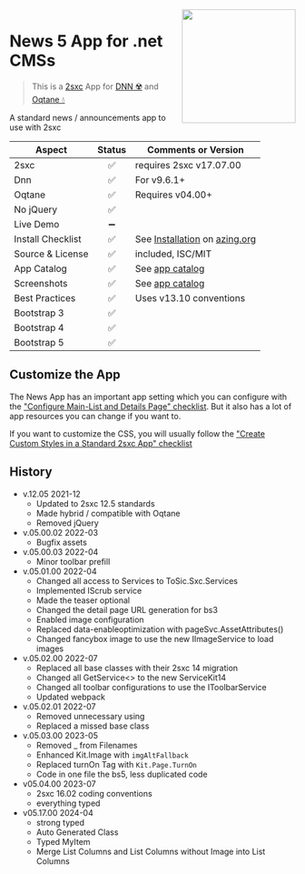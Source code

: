 <image src="app-icon.png" align="right" width="200px">

# News 5 App for .net CMSs

> This is a [2sxc](https://2sxc.org) App for [DNN ☢️](https://www.dnnsoftware.com/) and [Oqtane 💧](https://www.oqtane.org/)

A standard news / announcements app to use with 2sxc

| Aspect              | Status | Comments or Version
| ------------------- | :----: | -------------------
| 2sxc                | ✅    | requires 2sxc v17.07.00
| Dnn                 | ✅    | For v9.6.1+
| Oqtane              | ✅    | Requires v04.00+
| No jQuery           | ✅    |
| Live Demo           | ➖    |
| Install Checklist   | ✅    | See [Installation](https://azing.org/2sxc/r/Ro8wsQG3) on [azing.org](https://azing.org/2sxc)
| Source & License    | ✅    | included, ISC/MIT
| App Catalog         | ✅    | See [app catalog](https://2sxc.org/en/apps/app/news-app-v5-hybrid-for-dnn-and-oqtane)
| Screenshots         | ✅    | See [app catalog](https://2sxc.org/en/apps/app/news-app-v5-hybrid-for-dnn-and-oqtane)
| Best Practices      | ✅    | Uses v13.10 conventions
| Bootstrap 3         | ✅    |
| Bootstrap 4         | ✅    |
| Bootstrap 5         | ✅    |

## Customize the App

The News App has an important app setting which you can configure with the ["Configure Main-List and Details Page" checklist](https://azing.org/2sxc/r/SGLKKOiE). But it also has a lot of app resources you can change if you want to.

If you want to customize the CSS, you will usually follow the ["Create Custom Styles in a Standard 2sxc App" checklist](https://azing.org/2sxc/r/gg_aB9FD)

## History

* v.12.05 2021-12
  * Updated to 2sxc 12.5 standards
  * Made hybrid / compatible with Oqtane
  * Removed jQuery
* v.05.00.02 2022-03
  * Bugfix assets
* v.05.00.03 2022-04
  * Minor toolbar prefill
* v.05.01.00 2022-04
  * Changed all access to Services to ToSic.Sxc.Services
  * Implemented IScrub service
  * Made the teaser optional
  * Changed the detail page URL generation for bs3
  * Enabled image configuration
  * Replaced data-enableoptimization with pageSvc.AssetAttributes()
  * Changed fancybox image to use the new IImageService to load images
* v.05.02.00 2022-07
  * Replaced all base classes with their 2sxc 14 migration
  * Changed all GetService<> to the new ServiceKit14
  * Changed all toolbar configurations to use the IToolbarService
  * Updated webpack
* v.05.02.01 2022-07
  * Removed unnecessary using
  * Replaced a missed base class
* v.05.03.00 2023-05
  * Removed _ from Filenames
  * Enhanced Kit.Image with `imgAltFallback`
  * Replaced turnOn Tag with `Kit.Page.TurnOn`
  * Code in one file the bs5, less duplicated code
* v05.04.00 2023-07
  * 2sxc 16.02 coding conventions
  * everything typed
* v05.17.00 2024-04
  * strong typed
  * Auto Generated Class
  * Typed MyItem
  * Merge List Columns and List Columns without Image into List Columns

